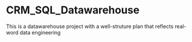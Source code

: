 # CRM_SQL_Datawarehouse
This is a datawarehouse project with a well-struture plan that reflects real-word data engineering
